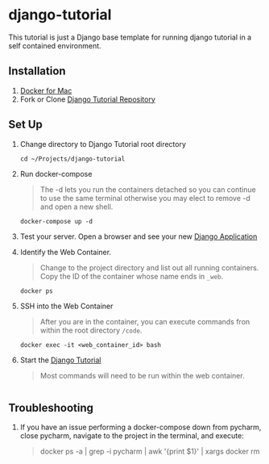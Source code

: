 # django-tutorial

This tutorial is just a Django base template for running django tutorial in a self contained environment.

## Installation

1. [Docker for Mac](https://docs.docker.com/docker-for-mac/install/)
2. Fork or Clone [Django Tutorial Repository](https://github.com/darkcloud1801/django-tutorial.git)

## Set Up

1. Change directory to Django Tutorial root directory
   ```commandline
   cd ~/Projects/django-tutorial
   ```


2. Run docker-compose
   > The -d lets you run the containers detached so you can continue to use the same terminal
   > otherwise you may elect to remove -d and open a new shell.

   ```commandline
   docker-compose up -d
   ```

3. Test your server. Open a browser and see your new [Django Application](http://localhost:8000)

4. Identify the Web Container.
   > Change to the project directory and list out all running containers. Copy the ID of the container
   > whose name ends in `_web`.
   ```commandline
   docker ps
   ```

5. SSH into the Web Container
   > After you are in the container, you can execute commands fron within the root directory `/code`.
   ```commandline
   docker exec -it <web_container_id> bash
   ```

6. Start the [Django Tutorial](https://docs.djangoproject.com/en/3.1/intro/tutorial01/#creating-the-polls-app)
   > Most commands will need to be run within the web container.

   ```

## Troubleshooting

1. If you have an issue performing a docker-compose down from pycharm, close pycharm, navigate to the project in the
   terminal, and execute:
   > docker ps -a | grep -i pycharm | awk '{print $1}' | xargs docker rm